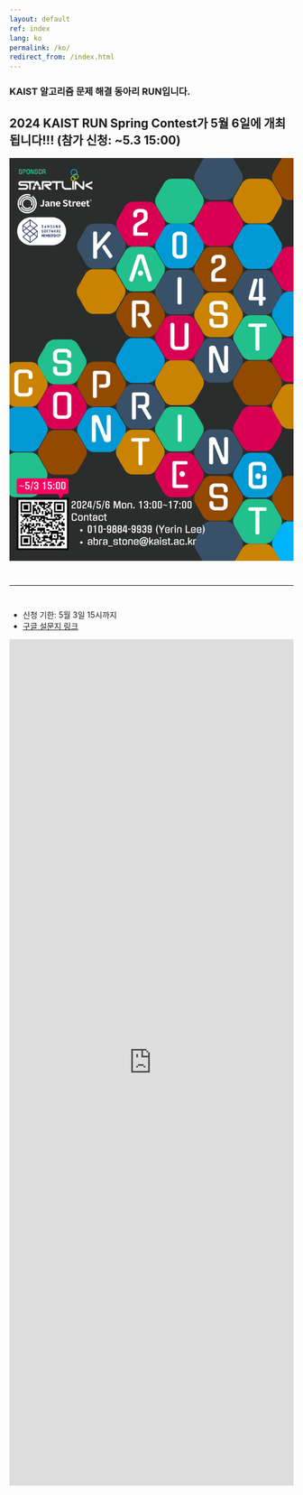 ```yaml
---
layout: default
ref: index
lang: ko
permalink: /ko/
redirect_from: /index.html
---
```


### KAIST 알고리즘 문제 해결 동아리 RUN입니다.

## 2024 KAIST RUN Spring Contest가 5월 6일에 개최됩니다!!! (참가 신청: ~5.3 15:00)

<div style="text-align: center">
	<img src="/contest/2024-spring/poster2024S.png" alt="poster" style="width: 700px;"/>
</div>
<hr style="size: 20; margin-top: 40px; margin-bottom: 40px; border: solid; border-width: 0; border-bottom: 1px solid #e8e8e8;"/>

- 신청 기한: 5월 3일 15시까지
- [구글 설문지 링크](https://forms.gle/V1pA3BFhW1znjJKq9)
<iframe src="https://forms.gle/V1pA3BFhW1znjJKq9" frameborder="0" width="100%" height="1500px"></iframe>
